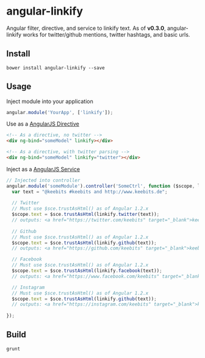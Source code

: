 # angular-linkify

Angular filter, directive, and service to linkify text. As of **v0.3.0**, angular-linkify works for twitter/github mentions, twitter hashtags, and basic urls.

## Install

```
bower install angular-linkify --save
```

## Usage

Inject module into your application

```javascript
angular.module('YourApp', ['linkify']);
```

Use as a [AngularJS Directive](http://docs.angularjs.org/guide/directive)

```html
<!-- As a directive, no twitter -->
<div ng-bind="someModel" linkify></div>

<!-- As a directive, with twitter parsing -->
<div ng-bind="someModel" linkify="twitter"></div>
```

Inject as a [AngularJS Service](http://docs.angularjs.org/guide/dev_guide.services)

```javascript
// Injected into controller
angular.module('someModule').controller('SomeCtrl', function ($scope, linkify, $sce) {
  var text = "@keebits #keebits and http://www.keebits.de";
  
  // Twitter
  // Must use $sce.trustAsHtml() as of Angular 1.2.x
  $scope.text = $sce.trustAsHtml(linkify.twitter(text));
  // outputs: <a href="https://twitter.com/keebits" target="_blank">keebits</a> <a href="https://twitter.com/hashtag/keebits?src=hash">keebits</a> and <a href="http://www.keebits.de" target="_blank">www.keebits.de</a>
  
  // Github
  // Must use $sce.trustAsHtml() as of Angular 1.2.x
  $scope.text = $sce.trustAsHtml(linkify.github(text));
  // outputs: <a href="https://github.com/keebits" target="_blank">keebits</a> #keebits and <a href="http://www.keebits.de" target="_blank">www.keebits.de</a>

  // Facebook
  // Must use $sce.trustAsHtml() as of Angular 1.2.x
  $scope.text = $sce.trustAsHtml(linkify.facebook(text));
  // outputs: <a href="https://www.facebook.com/keebits" target="_blank">keebits</a> <a href="https://www.facebook.com/hashtag/keebits">keebits</a> and <a href="http://www.keebits.de" target="_blank">www.keebits.de</a>

  // Instagram
  // Must use $sce.trustAsHtml() as of Angular 1.2.x
  $scope.text = $sce.trustAsHtml(linkify.github(text));
  // outputs: <a href="https://instagram.com/keebits" target="_blank">keebits</a> #keebits and <a href="http://www.keebits.de" target="_blank">www.keebits.de</a>
  
});

```

## Build

```
grunt
```
